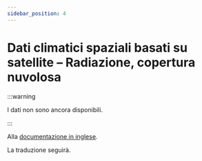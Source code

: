 ```yaml
---
sidebar_position: 4
---
```


# Dati climatici spaziali basati su satellite – Radiazione, copertura nuvolosa

:::warning 

I dati non sono ancora disponibili.

:::

Alla [documentazione in inglese](https://opendatadocs.meteoswiss.ch/c-climate-data/c4-satellite-based-climate-data).

La traduzione seguirà.

